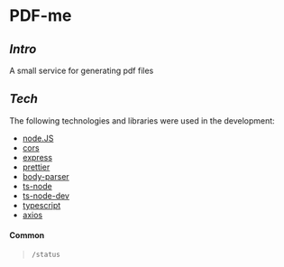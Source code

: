 # PDF-me

## _Intro_

A small service for generating pdf files

## _Tech_

The following technologies and libraries were used in the development:

- [node.JS](https://github.com/nodejs)
- [cors](https://github.com/expressjs/cors)
- [express](https://github.com/expressjs/express)
- [prettier](https://github.com/prettier/prettier)
- [body-parser](https://github.com/expressjs/body-parser)
- [ts-node](https://github.com/TypeStrong/ts-node)
- [ts-node-dev](https://github.com/wclr/ts-node-dev)
- [typescript](https://github.com/Microsoft/TypeScript)
- [axios](https://github.com/axios/axios)

#### Common
> `/status`

